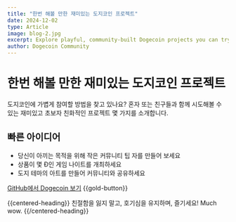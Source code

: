 ```yaml
---
title: "한번 해볼 만한 재미있는 도지코인 프로젝트"
date: 2024-12-02
type: Article
image: blog-2.jpg
excerpt: Explore playful, community-built Dogecoin projects you can try today.
author: Dogecoin Community
---
```


# 한번 해볼 만한 재미있는 도지코인 프로젝트

도지코인에 가볍게 참여할 방법을 찾고 있나요? 혼자 또는 친구들과 함께 시도해볼 수 있는 재미있고 초보자 친화적인 프로젝트 몇 가지를 소개합니다.

## 빠른 아이디어

- 당신이 아끼는 목적을 위해 작은 커뮤니티 팁 자를 만들어 보세요
- 상품이 몇 Ð인 게임 나이트를 개최하세요
- 도지 테마의 아트를 만들어 커뮤니티와 공유하세요

[GitHub에서 Dogecoin 보기](https://github.com/dogecoin/dogecoin) {{gold-button}}

{{centered-heading}}
친절함을 잃지 말고, 호기심을 유지하며, 즐기세요! Much wow. 
{{/centered-heading}}


